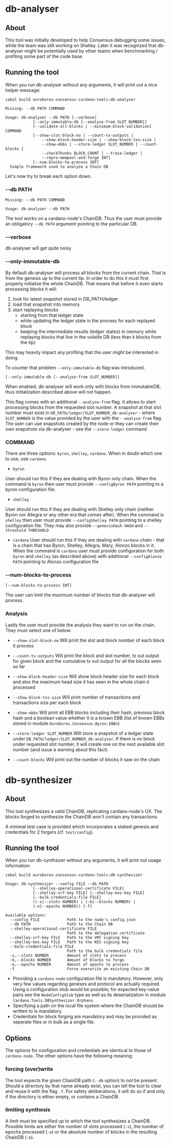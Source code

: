 # db-analyser

## About
This tool was initially developed to help Consensus debugging some issues, while the team was still working on Shelley. Later it was recognized that db-analyser might be potentially used by other teams when benchmarking / profiling some part of the code base.

## Running the tool

When you run db-analyser without any arguments, it will print out a nice helper message:

```
cabal build ouroboros-consensus-cardano-tools:db-analyser

Missing: --db PATH COMMAND

Usage: db-analyser --db PATH [--verbose]
            [--only-immutable-db [--analyse-from SLOT_NUMBER]]
            [--validate-all-blocks | --minimum-block-validation] COMMAND
            [--show-slot-block-no | --count-tx-outputs |
                --show-block-header-size | --show-block-txs-size |
                --show-ebbs | --store-ledger SLOT_NUMBER | --count-blocks |
                --checkThunks BLOCK_COUNT | --trace-ledger |
                --repro-mempool-and-forge INT]
            [--num-blocks-to-process INT]
  Simple framework used to analyse a Chain DB
```

Let's now try to break each option down.

### --db PATH

```
Missing: --db PATH COMMAND

Usage: db-analyser --db PATH
```

The tool works on a cardano-node's ChainDB. Thus the user must provide an obligatory `--db PATH` argument pointing to the particular DB.

### --verbose

db-analyser will get quite noisy

### --only-immutable-db

By default db-analyser will process all blocks from the current chain. That is from the genesis up to the current tip. In order to do this it must first properly initialize the whole ChainDB. That means that before it even starts processing blocks it will:

1. look for latest snapshot stored in DB_PATH/ledger
2. load that snapshot into memory
3. start replaying blocks
   * starting from that ledger state
   * while updating the ledger state in the process for each replayed block
   * keeping the intermediate results (ledger states) in memory while replaying blocks that live in the volatile DB (less than k blocks from the tip)

This may heavily impact any profiling that the user might be interested in doing.

To counter that problem `--only-immutable-db` flag was introduced.

```
[--only-immutable-db [--analyse-from SLOT_NUMBER]]
```

When enabled, db-analyser will work only with blocks from immutableDB, thus initialization described above will not happen.

This flag comes with an additional `--analyse-from` flag. It allows to start processing blocks from the requested slot number. A snapshot at that slot number must exist in `DB_PATH/ledger/SLOT_NUMBER_db-analyser` - where `SLOT_NUMBER` is the value provided by the user with the `--analyse-from` flag.
The user can use snapshots created by the node or they can create their own snapshots via db-analyser - see the `--store-ledger` command

### COMMAND

There are three options: `byron`, `shelley`, `cardano`. When in doubt which one to use, use `cardano`.

* `byron`

User should run this if they are dealing with Byron only chain. When the command is `byron` then user must provide `--configByron PATH` pointing to a byron configuration file.

* `shelley`

User should run this if they are dealing with Shelley only chain (neither Byron nor Allegra or any other era that comes after). When the command is `shelley` then user must provide `--configShelley PATH` pointing to a shelley configuration file. They may also provide `--genesisHash HASH` and `--threshold THRESHOLD`

* `cardano`
User should run this if they are dealing with `cardano` chain - that is a chain that has Byron, Shelley, Allegra, Mary, Alonzo blocks in it. When the command is `cardano` user must provide configuration for both `byron` and `shelley` (as described above) with additional `--configAlonzo PATH` pointing to Alonzo configuration file

### --num-blocks-to-process

```
[--num-blocks-to-process INT]
```

The user can limit the maximum number of blocks that db-analyser will process.

### Analysis

Lastly the user must provide the analysis they want to run on the chain. They must select one of below:

* `--show-slot-block-no` Will print the slot and block number of each block it process

* `--count-tx-outputs` Will print the block and slot number, tx out output for given block and the cumulative tx out output for all the blocks seen so far

* `--show-block-header-size` Will show block header size for each block and also the maximum head size it has seen in the whole chain it processed

* `--show-block-txs-size` Will print number of transactions and transactions size per each block

* `--show-ebbs` Will print all EBB blocks including their hash, previous block hash and a boolean value whether it is a known EBB (list of known EBBs stored in module `Ouroboros.Consensus.Byron.EBBs`)

* `--store-ledger SLOT_NUMBER` Will store a snapshot of a ledger state under `DB_PATH/ledger/SLOT_NUMBER_db-analyser`. If there is no block under requested slot number, it will create one on the next available slot number (and issue a warning about this fact).

* `--count-blocks` Will print out the number of blocks it saw on the chain


# db-synthesizer

## About
This tool synthesizes a valid ChainDB, replicating cardano-node's UX. The blocks forged to synthesize the ChainDB won't contain any transactions.

A minimal test case is provided which incorporates a staked genesis and credentials for 2 forgers (cf. `test/config`).

## Running the tool
When you run db-synthsizer without any arguments, it will print out usage information:

```
cabal build ouroboros-consensus-cardano-tools:db-synthesizer

Usage: db-synthesizer --config FILE --db PATH
            [--shelley-operational-certificate FILE]
            [--shelley-vrf-key FILE] [--shelley-kes-key FILE]
            [--bulk-credentials-file FILE]
            ((-s|--slots NUMBER) | (-b|--blocks NUMBER) |
            (-e|--epochs NUMBER)) [-f]

Available options:
  --config FILE            Path to the node's config.json
  --db PATH                Path to the Chain DB
  --shelley-operational-certificate FILE
                           Path to the delegation certificate
  --shelley-vrf-key FILE   Path to the VRF signing key
  --shelley-kes-key FILE   Path to the KES signing key
  --bulk-credentials-file FILE
                           Path to the bulk credentials file
  -s,--slots NUMBER        Amount of slots to process
  -b,--blocks NUMBER       Amount of blocks to forge
  -e,--epochs NUMBER       Amount of epochs to process
  -f                       Force overwrite an existing Chain DB
```

* Providing a `cardano-node` configuration file is mandatory. However, only very few values regarding geneses and protocol are actually required. Using a configuration stub would be possible; for expected key-value pairs see the `NodeConfigStub` type as well as its deserialization in module `Cardano.Tools.DBSynthesizer.Orphans`.
* Specifying a path on the local file system where the ChainDB should be written to is mandatory.
* Credentials for block forging are mandatory and may be provided as seperate files or in bulk as a single file.

## Options

The options for configuration and credentials are identical to those of `cardano-node`. The other options have the following meaning:

### forcing (over)write

The tool expects the given ChainDB path (`--db` option) to *not* be present. Should a directory by that name already exist, you can tell the tool to clear and reuse it with the flag `-f`. For safety deliberations, it will do so if and only if the directory is either empty, or contains a ChainDB.

### limiting synthesis

A limit must be specified up to which the tool synthesizes a ChainDB. Possible limits are either the number of slots processed (`-s`), the number of epochs processed (`-e`) or the absolute number of blocks in the resulting ChainDB (`-b`).
